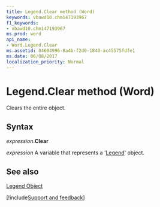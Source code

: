 ```yaml
---
title: Legend.Clear method (Word)
keywords: vbawd10.chm147193967
f1_keywords:
- vbawd10.chm147193967
ms.prod: word
api_name:
- Word.Legend.Clear
ms.assetid: 04604996-8a4b-f2d0-1840-ac45575fdfe1
ms.date: 06/08/2017
localization_priority: Normal
---
```



# Legend.Clear method (Word)

Clears the entire object.


## Syntax

_expression_.**Clear**

_expression_ A variable that represents a '[Legend](Word.Legend.md)' object.


## See also


[Legend Object](Word.Legend.md)

[!include[Support and feedback](~/includes/feedback-boilerplate.md)]